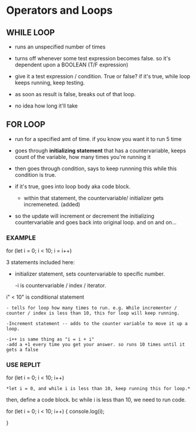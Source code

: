 
# Operators and Loops

## WHILE LOOP

- runs an unspecified number of times

- turns off whenever some test expression becomes false. so it's dependent upon a BOOLEAN (T/F expression)

- give it a test expression / condition. True or false? if it's true, while loop keeps running, keep testing.

- as soon as result is false, breaks out of that loop.

- no idea how long it'll take

## FOR LOOP

- run for a specified amt of time. if you know you want it to run 5 time

- goes through **initializing statement** that has a countervariable, keeps count of the variable, how many times you're running it

- then goes through condition, says to keep runnning this while this condition is true.

- if it's true, goes into loop body aka code block.

  - within that statement, the countervariable/ initializer gets incremeneted. (added)

- so the update will increment or decrement the initializing countervariable and goes back into original loop. and on and on...

### EXAMPLE

for (let i = 0; i < 10; i = i++)

3 statements included here:

- initializer statement, sets countervariable to specific number.

    -i is countervariable / index / iterator.
    
i" < 10" is conditional statement

    - tells for loop how many times to run. e.g. While incrementer / counter / index is less than 10, this for loop will keep running.

    -Increment statement -- adds to the counter variable to move it up a loop.

    -i++ is same thing as "i = i + i"
    -add a +1 every time you get your answer. so runs 10 times until it gets a false

### USE REPLIT

for (let i = 0; i < 10; i++)

    *let i = 0, and while i is less than 10, keep running this for loop.* 

then, define a code block. bc while i is less than 10, we need to run code.

for (let i = 0; i < 10; i++) {
    console.log(i);
    
}
